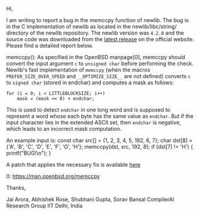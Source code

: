 Hi,

I am writing to report a bug in the memccpy function of newlib.
The bug is in the C implementation of newlib as located in the newlib/libc/string/ directory of the newlib repository. The newlib version was `4.2.0` and the source code was downloaded from the [latest release](https://sourceware.org/pub/newlib/newlib-4.2.0.20211231.tar.gz) on the official website.
Please find a detailed report below.

memccpy():
As specified in the OpenBSD manpage[0], memccpy should convert the input argument `c` to `unsigned char` before performing the check. Newlib's fast implementation of `memccpy` (when the macros `PREFER_SIZE_OVER_SPEED` and `__OPTIMIZE_SIZE__` are not defined) converts `c` to `signed char` (stored in endchar) and computes a mask as follows:
```
for (i = 0; i < LITTLEBLOCKSIZE; i++)
    mask = (mask << 8) + endchar;
```
This is used to detect `endchar` in one long word and is supposed to represent a word whose each byte has the same value as `endchar`. But if the input character lies in the extended ASCII set, then `endchar` is negative, which leads to an incorrect mask computation.

An example input is:
    const char src[] = {1, 2, 3, 4, 5, 192, 6, 7};
    char dst[8] = {'A', 'B', 'C', 'D', 'E', 'F', 'G', 'H'};
    memccpy(dst, src, 192, 8);
    if (dst[7] != 'H') {
        printf("BUG!\n");
    }

A patch that applies the necessary fix is available [here](https://github.com/compilerai/bug-reports/blob/master/patch/newlib_memccpy.patch)

0: https://man.openbsd.org/memccpy

Thanks,

Jai Arora, Abhishek Rose, Shubhani Gupta, Sorav Bansal
CompilerAI Research Group
IIT Delhi, India